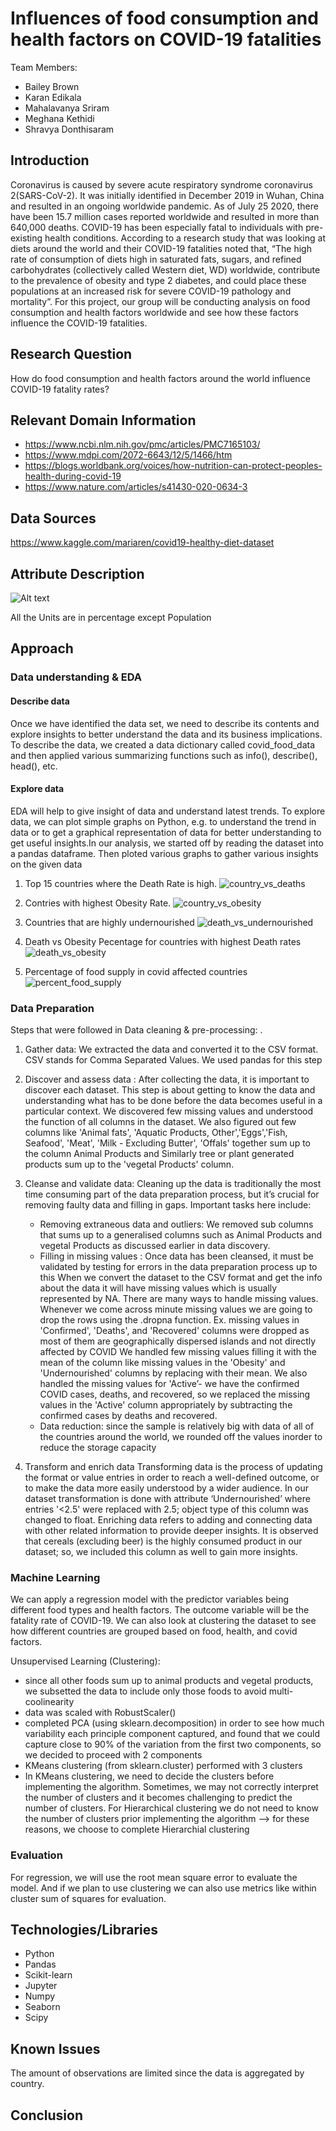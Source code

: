 # **Influences of food consumption and health factors on COVID-19 fatalities**
Team Members: 
- Bailey Brown
- Karan Edikala
- Mahalavanya Sriram
- Meghana Kethidi
- Shravya Donthisaram

## Introduction

Coronavirus is caused by severe acute respiratory syndrome coronavirus 2(SARS-CoV-2).  It was initially identified in December 2019 in Wuhan, China and resulted in an ongoing worldwide pandemic.  As of July 25 2020, there have been 15.7 million cases reported worldwide and resulted in more than 640,000 deaths. COVID-19 has been especially fatal to individuals with pre-existing health conditions. According to a research study that was looking at diets around the world and their COVID-19 fatalities noted that, “The high rate of consumption of diets high in saturated fats, sugars, and refined carbohydrates (collectively called Western diet, WD) worldwide, contribute to the prevalence of obesity and type 2 diabetes, and could place these populations at an increased risk for severe COVID-19 pathology and mortality”. For this project, our group will be conducting analysis on food consumption and health factors worldwide and see how these factors influence the COVID-19 fatalities. 

## Research Question
How do food consumption and health factors around the world influence COVID-19 fatality rates?

## Relevant Domain Information
- https://www.ncbi.nlm.nih.gov/pmc/articles/PMC7165103/
- https://www.mdpi.com/2072-6643/12/5/1466/htm
- https://blogs.worldbank.org/voices/how-nutrition-can-protect-peoples-health-during-covid-19
- https://www.nature.com/articles/s41430-020-0634-3

## Data Sources
https://www.kaggle.com/mariaren/covid19-healthy-diet-dataset

## Attribute Description	

![Alt text](/Images/DataTable.jpeg?raw=true "Data Table")

All the Units are in percentage except Population

## Approach
  
### Data understanding & EDA

#### Describe data 
Once we have identified the data set, we need to describe its contents and explore insights to better understand the data and its business implications. To describe the data, we created a data dictionary called covid_food_data and then applied various summarizing functions such as info(), describe(), head(), etc.

#### Explore data
EDA will help to give insight of data and understand latest trends. To explore data, we can plot simple graphs on Python, e.g. to understand the trend in data or to get a graphical representation of data for better understanding to get useful insights.In our analysis, we started off by reading the dataset into a pandas dataframe. Then ploted various graphs to gather various insights on the given data

1. Top 15 countries where the Death Rate is high.
![country_vs_deaths](/Images/country_vs_deaths.png)

2. Contries with highest Obesity Rate.
![country_vs_obesity](/Images/country_vs_obesity.png)

3. Countries that are highly undernourished
![death_vs_undernourished](/Images/country_vs_undernourished.png)

4. Death vs Obesity Pecentage for countries with highest Death rates
![death_vs_obesity](/Images/newplot.png)

5. Percentage of food supply in covid affected countries
![percent_food_supply](/Images/percent_food_supply.png)

### Data Preparation 

Steps that were followed in Data cleaning & pre-processing: .

1. Gather data: We extracted the data and converted it to the CSV format. CSV stands for Comma Separated Values. We used pandas for this step

2. Discover and assess data : After collecting the data, it is important to discover each dataset. This step is about getting to know the data and understanding what has to be done before the data becomes useful in a particular context. We discovered few missing values and understood the function of all columns in the dataset. We also figured out few columns like 'Animal fats', 'Aquatic Products, Other','Eggs','Fish, Seafood', 'Meat', 'Milk - Excluding Butter', 'Offals' together sum up to the column Animal Products and Similarly tree or plant generated products sum up to the 'vegetal Products' column. 

3. Cleanse and validate data:
  Cleaning up the data is traditionally the most time consuming part of the data preparation process, but it’s crucial for removing faulty data and filling in gaps.   Important tasks here include:
    - Removing extraneous data and outliers: We removed sub columns that sums up to a generalised columns such as Animal Products and vegetal Products as discussed       earlier in data discovery.
    - Filling in missing values : Once data has been cleansed, it must be validated by testing for errors in the data preparation process up to this
    When we convert the dataset to the CSV format and get the info about the data it will have missing values which is usually represented by NA. There are many         ways to handle missing values. Whenever we come across minute missing values we are going to drop the rows using the .dropna function. Ex. missing values in 'Confirmed', 'Deaths', and 'Recovered' columns were dropped as most of them are geographically dispersed islands and not directly affected by COVID We handled few missing values filling it with the mean of the column like missing values in the 'Obesity' and 'Undernourished' columns by replacing with their mean. We also handled the missing values for 'Active’- we have the confirmed COVID cases, deaths, and recovered, so we replaced the missing values in the 'Active' column appropriately by subtracting the confirmed cases by deaths and recovered.
   - Data reduction: since the sample is relatively big with data of all of the countries around the world, we rounded off the values inorder to reduce the storage capacity

4. Transform and enrich data
Transforming data is the process of updating the format or value entries in order to reach a well-defined outcome, or to make the data more easily understood by a wider audience. In our dataset transformation is done with attribute ‘Undernourished’ where entries '<2.5' were replaced with 2.5; object type of this column was changed to float. Enriching data refers to adding and connecting data with other related information to provide deeper insights. It is observed that cereals (excluding beer) is the highly consumed product in our dataset; so, we included this column as well to gain more insights.  


### Machine Learning   

We can apply a regression model with the predictor variables being different food types and health factors. The outcome variable will be the fatality rate of COVID-19.  We can also look at clustering the dataset to see how different countries are grouped based on food, health, and covid factors. 

Unsupervised Learning (Clustering):
- since all other foods sum up to animal products and vegetal products, we subsetted the data to include only those foods to avoid multi-coolinearity
- data was scaled with RobustScaler()
- completed PCA (using sklearn.decomposition) in order to see how much variability each principle component captured, and found that we could capture close to 90% of the variation from the first two components, so we decided to proceed with 2 components
- KMeans clustering (from sklearn.cluster) performed with 3 clusters 
- In KMeans clustering, we need to decide the clusters before implementing the algorithm. Sometimes, we may not correctly interpret the number of clusters and it becomes challenging to predict the number of clusters. For Hierarchical clustering we do not need to know the number of clusters prior implementing the algorithm —> for these reasons, we choose to complete Hierarchial clustering 

### Evaluation 

For regression, we will use the root mean square error to evaluate the model. And if we plan to use clustering we can also use metrics like within cluster sum of squares for evaluation.

## Technologies/Libraries
- Python 
- Pandas 
- Scikit-learn
- Jupyter
- Numpy
- Seaborn
- Scipy 

## Known Issues

The amount of observations are limited since the data is aggregated by country.

## Conclusion 
